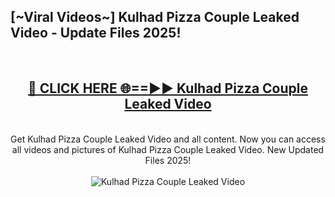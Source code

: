 <h2>[~Viral Videos~] Kulhad Pizza Couple Leaked Video - Update Files 2025!</h2>
<br>
<div align="center">
<h2><a href="https://betterlinks.top/A2PfLJ" rel="nofollow">🔴 CLICK HERE 🌐==►► Kulhad Pizza Couple Leaked Video</a></h2>
<br>
Get Kulhad Pizza Couple Leaked Video and all content. Now you can access all videos and pictures of Kulhad Pizza Couple Leaked Video. New Updated Files 2025!
<br>
<br>
<a href="https://betterlinks.top/A2PfLJ" rel="nofollow" data-target="animated-image.originalLink"><img src="https://i.ibb.co.com/WyWwxjT/player-gif2.gif" alt="Kulhad Pizza Couple Leaked Video" style="max-width: 100%; display: inline-block;" data-target="animated-image.originalImage"></a>
</div>
<br>
